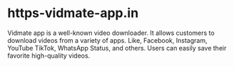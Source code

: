 # https-vidmate-app.in
Vidmate app is a well-known video downloader. It allows customers to download videos from a variety of apps. Like, Facebook, Instagram, YouTube TikTok, WhatsApp Status, and others. Users can easily save their favorite high-quality videos.

